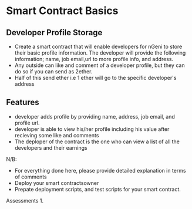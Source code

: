 # Smart Contract Basics

## Developer Profile Storage

- Create a smart contract that will enable developers for nGeni to store their basic profile information. The developer will provide the  following information; name, job email,url to more profile info, and address.
- Any outside can like and comment of a developer profile, but they can do so if you can send as 2ether.
- Half of this send ether i.e 1 ether will go to the specific developer's address

## Features
- developer adds profile by providing name, address, job email, and profile url.
- developer is able to view his/her profile including his value after recieving some like and comments
- The deploper of the contract is the one who can view a list of all the developers and their earnings

N/B: 
- For everything done here, please provide detailed explanation in terms of comments
- Deploy your smart contractsowner
- Prepate deployment scripts, and test scripts for your smart contract.


Assessments
1.